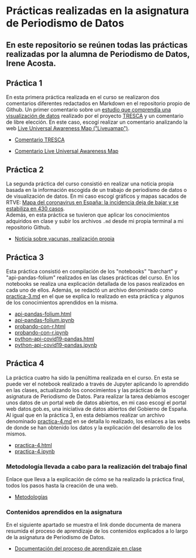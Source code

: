 # Prácticas realizadas en la asignatura de Periodismo de Datos

## En este repositorio se reúnen todas las prácticas realizadas por la alumna de Periodismo de Datos, Irene Acosta.

## Práctica 1 

En esta primera práctica realizada en el curso se realizaron dos comentarios diferentes redactados en Markdown en el repositorio propio de Github. Un primer comentario sobre un [estudio que comprendía una visualización de datos](https://trescaproject.eu/2021/10/07/are-social-media-harmful-yes-say-most-europeans-but-its-complicated/) realizado por el proyecto  [TRESCA](https://trescaproject.eu) y un comentario de libre elección. En este caso, escogí realizar un comentario analizando la web [Live Universal Awareness Map ("Liveuamap")](https://me.liveuamap.com/welcome).

- [Comentario TRESCA](https://github.com/Pontedatos/IreneAcosta/blob/master/practica-1-tresca.md)

- [Comentario Live Universal Awareness Map](https://github.com/Pontedatos/IreneAcosta/blob/master/practica-1-libre.md)

## Práctica 2

La segunda práctica del curso consistió en realizar una noticia propia basada en la información escogida de un trabajo de periodismo de datos o de visualización de datos. En mi caso escogí gráficos y mapas sacados de RTVE: [ Mapa del coronavirus en España: la incidencia deja de bajar y se estabiliza en 430 casos](https://www.rtve.es/noticias/20220429/mapa-del-coronavirus-espana/2004681.shtml).  
Además, en esta práctica se tuvieron que aplicar los conocimientos adquiridos en clase y subir los archivos `.md` desde mi propia terminal a mi repositorio Github.

- [Noticia sobre vacunas, realización propia](https://github.com/Pontedatos/IreneAcosta/blob/master/practica-1-libre.md)

## Práctica 3

Esta práctica consistió en compilación de los "notebooks" "barchart" y "api-pandas-folium"  realizados en las clases prácticas del curso. En los notebooks se realiza una explicación detallada de los pasos realizados en cada uno de ellos. Además, se redactó un archivo denominado como [practica-3.md](https://github.com/Pontedatos/IreneAcosta/blob/master/practica-3.md) en el que se explica lo realizado en esta práctica y algunos de los conocimientos aprendidos en la misma. 
- [api-pandas-folium.html](https://github.com/Pontedatos/IreneAcosta/blob/master/api-pandas-folium.html )
- [api-pandas-folium.ipynb](https://github.com/Pontedatos/IreneAcosta/blob/master/api-pandas-folium.ipynb)
- [probando-con-r.html](https://github.com/Pontedatos/IreneAcosta/blob/master/probando-con-r.html)
- [probando-con-r.ipynb](https://github.com/Pontedatos/IreneAcosta/blob/master/probando-con-r.ipynb)
- [python-api-covid19-pandas.html](https://github.com/Pontedatos/IreneAcosta/blob/master/python-api-covid19-pandas.html)
- [python-api-covid19-pandas.ipynb](https://github.com/Pontedatos/IreneAcosta/blob/master/python-api-covid19-pandas.ipynb)

## Práctica 4

La práctica cuatro ha sido la penúltima realizada en el curso. En esta se puede ver el notebook realizado a través de Jupyter aplicando lo aprendido en las clases, actualizando los conocimientos y las prácticas de la asignatura de Periodismo de Datos. Para realizar la tarea debíamos escoger unos datos de un portal web de datos abiertos, en mi caso escogí el portal web datos.gob.es, una iniciativa de datos abiertos del Gobierno de España. Al igual que en la práctica 3, en esta debíamos realizar un archivo denominado [practica-4.md](https://github.com/Pontedatos/IreneAcosta/blob/master/practica-4.md) en se detalla lo realizado, los enlaces a las webs de donde se han obtenido los datos y la explicación del desarrollo de los mismos.

- [practica-4.html](https://github.com/Pontedatos/IreneAcosta/blob/master/practica-4.html)
- [practica-4.ipynb](https://github.com/Pontedatos/IreneAcosta/blob/master/practica-4.ipynb)
 
### Metodología llevada a cabo para la realización del trabajo final 

Enlace que lleva a la explicación de cómo se ha realizado la práctica final, todos los pasos hasta la creación de una web. 

- [Metodologías ](https://github.com/Pontedatos/IreneAcosta/blob/master/metodologia.md)

### Contenidos aprendidos en la asignatura

En el siguiente apartado se muestra el link donde documenta de manera resumida el proceso de aprendizaje de los contenidos explicados a lo largo de la asignatura de Periodismo de Datos.

- [Documentación del proceso de aprendizaje en clase](https://github.com/Pontedatos/IreneAcosta/blob/master/resumen.md)


